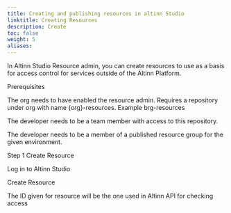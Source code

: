 ```yaml
---
title: Creating and publishing resources in altinn Studio
linktitle: Creating Resources
description: Create
toc: false
weight: 5
aliases:
---
```



In Altinn Studio Resource admin, you can create resources to use as a basis for access control for services outside of the Altinn Platform. 

Prerequisites

The org needs to have enabled the resource admin. Requires a repository under org with name {org}-resources. Example brg-resources

The developer needs to be a team member with access to this repository. 

The developer needs to be a member of a published resource group for the given environment.



Step 1 Create Resource

Log in to Altinn Studio

Create Resource

The ID given for resource will be the one used in Altinn API for checking access 
